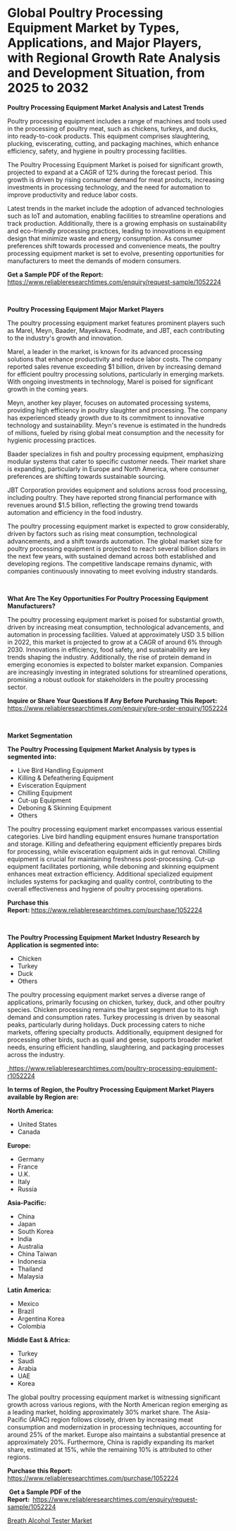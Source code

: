 <p><h1>Global Poultry Processing Equipment Market by Types, Applications, and Major Players, with Regional Growth Rate Analysis and Development Situation, from 2025 to 2032</h1></p><p><strong>Poultry Processing Equipment Market Analysis and Latest Trends</strong></p>
<p><p>Poultry processing equipment includes a range of machines and tools used in the processing of poultry meat, such as chickens, turkeys, and ducks, into ready-to-cook products. This equipment comprises slaughtering, plucking, eviscerating, cutting, and packaging machines, which enhance efficiency, safety, and hygiene in poultry processing facilities. </p><p>The Poultry Processing Equipment Market is poised for significant growth, projected to expand at a CAGR of 12% during the forecast period. This growth is driven by rising consumer demand for meat products, increasing investments in processing technology, and the need for automation to improve productivity and reduce labor costs. </p><p>Latest trends in the market include the adoption of advanced technologies such as IoT and automation, enabling facilities to streamline operations and track production. Additionally, there is a growing emphasis on sustainability and eco-friendly processing practices, leading to innovations in equipment design that minimize waste and energy consumption. As consumer preferences shift towards processed and convenience meats, the poultry processing equipment market is set to evolve, presenting opportunities for manufacturers to meet the demands of modern consumers.</p></p>
<p><strong>Get a Sample PDF of the Report:&nbsp;</strong> <a href="https://www.reliableresearchtimes.com/enquiry/request-sample/1052224?utm_campaign=2308&utm_medium=2&utm_source=Github&utm_content=ia&utm_term=18022025&utm_id=poultry-processing-equipment">https://www.reliableresearchtimes.com/enquiry/request-sample/1052224</a></p>
<p>&nbsp;</p>
<p><strong>Poultry Processing Equipment Major Market Players</strong></p>
<p><p>The poultry processing equipment market features prominent players such as Marel, Meyn, Baader, Mayekawa, Foodmate, and JBT, each contributing to the industry's growth and innovation. </p><p>Marel, a leader in the market, is known for its advanced processing solutions that enhance productivity and reduce labor costs. The company reported sales revenue exceeding $1 billion, driven by increasing demand for efficient poultry processing solutions, particularly in emerging markets. With ongoing investments in technology, Marel is poised for significant growth in the coming years.</p><p>Meyn, another key player, focuses on automated processing systems, providing high efficiency in poultry slaughter and processing. The company has experienced steady growth due to its commitment to innovative technology and sustainability. Meyn's revenue is estimated in the hundreds of millions, fueled by rising global meat consumption and the necessity for hygienic processing practices.</p><p>Baader specializes in fish and poultry processing equipment, emphasizing modular systems that cater to specific customer needs. Their market share is expanding, particularly in Europe and North America, where consumer preferences are shifting towards sustainable sourcing.</p><p>JBT Corporation provides equipment and solutions across food processing, including poultry. They have reported strong financial performance with revenues around $1.5 billion, reflecting the growing trend towards automation and efficiency in the food industry.</p><p>The poultry processing equipment market is expected to grow considerably, driven by factors such as rising meat consumption, technological advancements, and a shift towards automation. The global market size for poultry processing equipment is projected to reach several billion dollars in the next few years, with sustained demand across both established and developing regions. The competitive landscape remains dynamic, with companies continuously innovating to meet evolving industry standards.</p></p>
<p>&nbsp;</p>
<p><strong>What Are The Key Opportunities For Poultry Processing Equipment Manufacturers?</strong></p>
<p><p>The poultry processing equipment market is poised for substantial growth, driven by increasing meat consumption, technological advancements, and automation in processing facilities. Valued at approximately USD 3.5 billion in 2022, this market is projected to grow at a CAGR of around 6% through 2030. Innovations in efficiency, food safety, and sustainability are key trends shaping the industry. Additionally, the rise of protein demand in emerging economies is expected to bolster market expansion. Companies are increasingly investing in integrated solutions for streamlined operations, promising a robust outlook for stakeholders in the poultry processing sector.</p></p>
<p><strong>Inquire or Share Your Questions If Any Before Purchasing This Report:</strong> <a href="https://www.reliableresearchtimes.com/enquiry/pre-order-enquiry/1052224?utm_campaign=2308&utm_medium=2&utm_source=Github&utm_content=ia&utm_term=18022025&utm_id=poultry-processing-equipment">https://www.reliableresearchtimes.com/enquiry/pre-order-enquiry/1052224</a></p>
<p>&nbsp;</p>
<p><strong>Market Segmentation</strong></p>
<p><strong>The Poultry Processing Equipment Market Analysis by types is segmented into:</strong></p>
<p><ul><li>Live Bird Handling Equipment</li><li>Killing & Defeathering Equipment</li><li>Evisceration Equipment</li><li>Chilling Equipment</li><li>Cut-up Equipment</li><li>Deboning & Skinning Equipment</li><li>Others</li></ul></p>
<p><p>The poultry processing equipment market encompasses various essential categories. Live bird handling equipment ensures humane transportation and storage. Killing and defeathering equipment efficiently prepares birds for processing, while evisceration equipment aids in gut removal. Chilling equipment is crucial for maintaining freshness post-processing. Cut-up equipment facilitates portioning, while deboning and skinning equipment enhances meat extraction efficiency. Additional specialized equipment includes systems for packaging and quality control, contributing to the overall effectiveness and hygiene of poultry processing operations.</p></p>
<p><strong>Purchase this Report:&nbsp;</strong><a href="https://www.reliableresearchtimes.com/purchase/1052224?utm_campaign=2308&utm_medium=2&utm_source=Github&utm_content=ia&utm_term=18022025&utm_id=poultry-processing-equipment">https://www.reliableresearchtimes.com/purchase/1052224</a></p>
<p>&nbsp;</p>
<p><strong>The Poultry Processing Equipment Market Industry Research by Application is segmented into:</strong></p>
<p><ul><li>Chicken</li><li>Turkey</li><li>Duck</li><li>Others</li></ul></p>
<p><p>The poultry processing equipment market serves a diverse range of applications, primarily focusing on chicken, turkey, duck, and other poultry species. Chicken processing remains the largest segment due to its high demand and consumption rates. Turkey processing is driven by seasonal peaks, particularly during holidays. Duck processing caters to niche markets, offering specialty products. Additionally, equipment designed for processing other birds, such as quail and geese, supports broader market needs, ensuring efficient handling, slaughtering, and packaging processes across the industry.</p></p>
<p><a href="https://www.reliableresearchtimes.com/poultry-processing-equipment-r1052224?utm_campaign=2308&utm_medium=2&utm_source=Github&utm_content=ia&utm_term=18022025&utm_id=poultry-processing-equipment">&nbsp;https://www.reliableresearchtimes.com/poultry-processing-equipment-r1052224</a></p>
<p><strong>In terms of Region, the Poultry Processing Equipment Market Players available by Region are:</strong></p>
<p>
    <p> <strong> North America: </strong>
        <ul>
            <li>United States</li>
            <li>Canada</li>
        </ul>
        </p> 
    <p> <strong> Europe: </strong>
        <ul>
            <li>Germany</li>
            <li>France</li>
            <li>U.K.</li>
            <li>Italy</li>
            <li>Russia</li>
        </ul>
        </p> 
    <p> <strong> Asia-Pacific: </strong>
        <ul>
            <li>China</li>
            <li>Japan</li>
            <li>South Korea</li>
            <li>India</li>
            <li>Australia</li>
            <li>China Taiwan</li>
            <li>Indonesia</li>
            <li>Thailand</li>
            <li>Malaysia</li>
        </ul>
        </p> 
    <p> <strong> Latin America: </strong>
        <ul>
            <li>Mexico</li>
            <li>Brazil</li>
            <li>Argentina Korea</li>
            <li>Colombia</li>
        </ul>
        </p> 
    <p> <strong> Middle East & Africa: </strong>
        <ul>
            <li>Turkey</li>
            <li>Saudi</li>
            <li>Arabia</li>
            <li>UAE</li>
            <li>Korea</li>
        </ul>
    </p>
    </p>
<p><p>The global poultry processing equipment market is witnessing significant growth across various regions, with the North American region emerging as a leading market, holding approximately 30% market share. The Asia-Pacific (APAC) region follows closely, driven by increasing meat consumption and modernization in processing techniques, accounting for around 25% of the market. Europe also maintains a substantial presence at approximately 20%. Furthermore, China is rapidly expanding its market share, estimated at 15%, while the remaining 10% is attributed to other regions.</p></p>
<p><strong>Purchase this Report: </strong><a href="https://www.reliableresearchtimes.com/purchase/1052224?utm_campaign=2308&utm_medium=2&utm_source=Github&utm_content=ia&utm_term=18022025&utm_id=poultry-processing-equipment">https://www.reliableresearchtimes.com/purchase/1052224</a></p>
<p>&nbsp;<strong>Get a Sample PDF of the Report:&nbsp;&nbsp;</strong><a href="https://www.reliableresearchtimes.com/enquiry/request-sample/1052224?utm_campaign=2308&utm_medium=2&utm_source=Github&utm_content=ia&utm_term=18022025&utm_id=poultry-processing-equipment">https://www.reliableresearchtimes.com/enquiry/request-sample/1052224</a></p>
<p><strong></strong></p>
<p><p><a href="https://github.com/domoniqueluoma76/Market-Research-Report-List-1/blob/main/breath-alcohol-tester-market.md?utm_campaign=2308&utm_medium=2&utm_source=Github&utm_content=ia&utm_term=18022025&utm_id=poultry-processing-equipment">Breath Alcohol Tester Market</a></p></p>